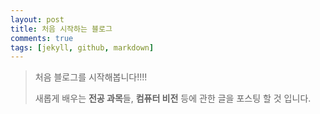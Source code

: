 ```yaml
---
layout: post
title: 처음 시작하는 블로그
comments: true
tags: [jekyll, github, markdown]
---
```




>
>
>처음 블로그를 시작해봅니다!!!!
>
>새롭게 배우는 **전공 과목**들, **컴퓨터 비전** 등에 관한 글을 포스팅 할 것 입니다.
>
>
